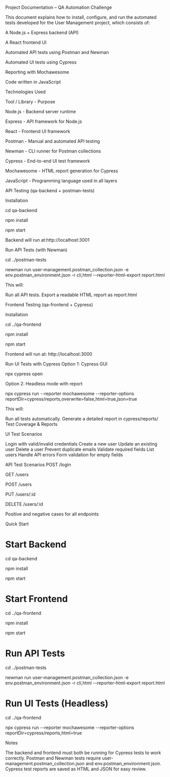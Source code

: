 Project Documentation – QA Automation Challenge

This document explains how to install, configure, and run the automated tests developed
for the User Management project, which consists of:

A Node.js + Express backend (API)

A React frontend UI

Automated API tests using Postman and Newman

Automated UI tests using Cypress

Reporting with Mochawesome

Code written in JavaScript


Technologies Used

Tool / Library - Purpose

Node.js - Backend server runtime

Express - API framework for Node.js

React - Frontend UI framework

Postman - Manual and automated API testing

Newman - CLI runner for Postman collections

Cypress - End-to-end UI test framework

Mochawesome - HTML report generation for Cypress

JavaScript - Programming language used in all layers

API Testing (qa-backend + postman-tests)

Installation

cd qa-backend

npm install

npm start

Backend will run at:http://localhost:3001

Run API Tests (with Newman)

cd ../postman-tests

newman run user-management.postman_collection.json -e
env.postman_environment.json -r cli,html --reporter-html-export report.html

This will:

Run all API tests.
Export a readable HTML report as report.html

Frontend Testing (qa-frontend + Cypress)

Installation

cd ../qa-frontend

npm install

npm start

Frontend will run at: http://localhost:3000

Run UI Tests with Cypress
Option 1: Cypress GUI

npx cypress open

Option 2: Headless mode with report

npx cypress run --reporter mochawesome --reporter-options
reportDir=cypress/reports,overwrite=false,html=true,json=true

This will:

Run all tests automatically.
Generate a detailed report in cypress/reports/
Test Coverage & Reports

UI Test Scenarios

Login with valid/invalid credentials
Create a new user
Update an existing user
Delete a user
Prevent duplicate emails
Validate required fields
List users
Handle API errors
Form validation for empty fields

API Test Scenarios
POST /login

GET /users

POST /users

PUT /users/:id

DELETE /users/:id

Positive and negative cases for all endpoints

Quick Start
# Start Backend

cd qa-backend

npm install

npm start

# Start Frontend

cd ../qa-frontend

npm install

npm start

# Run API Tests

cd ../postman-tests

newman run user-management.postman_collection.json -e
env.postman_environment.json -r cli,html --reporter-html-export report.html

# Run UI Tests (Headless)

cd ../qa-frontend

npx cypress run --reporter mochawesome --reporter-options
reportDir=cypress/reports,html=true

Notes

The backend and frontend must both be running for Cypress tests to work correctly.
Postman and Newman tests require user-management.postman_collection.json and
env.postman_environment.json.
Cypress test reports are saved as HTML and JSON for easy review.
